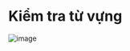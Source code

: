 # Kiểm tra từ vựng
![image](https://user-images.githubusercontent.com/33534455/61812598-01b84580-ae6e-11e9-94b4-63646b89275b.png)


